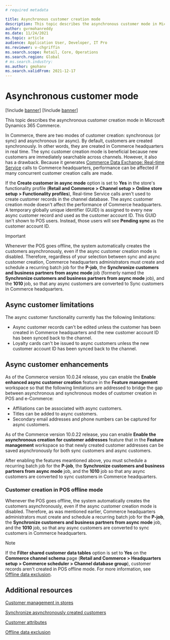 ```yaml
---
# required metadata

title: Asynchronous customer creation mode
description: This topic describes the asynchronous customer mode in Microsoft Dynamics 365 Commerce.
author: gvrmohanreddy
ms.date: 11/24/2021
ms.topic: article
audience: Application User, Developer, IT Pro
ms.reviewer: v-chgriffin
ms.search.scope: Retail, Core, Operations
ms.search.region: Global
# ms.search.industry: 
ms.author: gmohanv
ms.search.validFrom: 2021-12-17
---
```


# Asynchronous customer mode

[!include [banner](includes/banner.md)]
[!include [banner](includes/preview-banner.md)]

This topic describes the asynchronous customer creation mode in Microsoft Dynamics 365 Commerce.

In Commerce, there are two modes of customer creation: synchronous (or sync) and asynchronous (or async). By default, customers are created synchronously. In other words, they are created in Commerce headquarters in real time. The sync customer creation mode is beneficial because new customers are immediately searchable across channels. However, it also has a drawback. Because it generates [Commerce Data Exchange: Real-time Service](dev-itpro/define-retail-channel-communications-cdx.md#realtime-service) calls to Commerce headquarters, performance can be affected if many concurrent customer creation calls are made.

If the **Create customer in async mode** option is set to **Yes** in the store's functionality profile (**Retail and Commerce \> Channel setup \> Online store setup \> Functionality profiles**), Real-time Service calls aren't used to create customer records in the channel database. The async customer creation mode doesn't affect the performance of Commerce headquarters. A temporary globally unique identifier (GUID) is assigned to every new async customer record and used as the customer account ID. This GUID isn't shown to POS users. Instead, those users will see **Pending sync** as the customer account ID. 

> [!IMPORTANT]
> Whenever the POS goes offline, the system automatically creates the customers asynchronously, even if the async customer creation mode is disabled. Therefore, regardless of your selection between sync and async customer creation, Commerce headquarters administrators must create and schedule a recurring batch job for the **P-job**, the **Synchronize customers and business partners from async mode** job (formerly named the **Synchronize customers and business partners from async mode** job), and the **1010** job, so that any async customers are converted to Sync customers in Commerce headquarters.

## Async customer limitations

The async customer functionality currently has the following limitations:

- Async customer records can't be edited unless the customer has been created in Commerce headquarters and the new customer account ID has been synced back to the channel.
- Loyalty cards can't be issued to async customers unless the new customer account ID has been synced back to the channel.

## Async customer enhancements

As of the Commerce version 10.0.24 release, you can enable the **Enable enhanced async customer creation** feature in the **Feature management** workspace so that the following limitations are addressed to bridge the gap between asynchronous and synchronous modes of customer creation in POS and e-Commerce: 

- Affiliations can be associated with async customers. 
- Titles can be added to async customers. 
- Secondary email addresses and phone numbers can be captured for async customers.

As of the Commerce version 10.0.22 release, you can enable **Enable the asynchronous creation for customer addresses** feature that in the **Feature management** workspace so that newly created customer addresses can be saved asynchronously for both sync customers and async customers. 

After enabling the features meantioned above, you must schedule a recurring batch job for the **P-job**, the **Synchronize customers and business partners from async mode** job, and the **1010** job so that any async customers are converted to sync customers in Commerce headquarters.

### Customer creation in POS offline mode

Whenever the POS goes offline, the system automatically creates the customers asynchronously, even if the async customer creation mode is disabled. Therefore, as was mentioned earlier, Commerce headquarters administrators must create and schedule a recurring batch job for the **P-job**, the **Synchronize customers and business partners from async mode** job, and the **1010** job, so that any async customers are converted to sync customers in Commerce headquarters.

> [!NOTE]
> If the **Filter shared customer data tables** option is set to **Yes** on the **Commerce channel schema** page (**Retail and Commerce \> Headquarters setup \> Commerce scheduler \> Channel database group**), customer records aren't created in POS offline mode. For more information, see [Offline data exclusion](dev-itpro/implementation-considerations-cdx.md#offline-data-exclusion).

## Additional resources

[Customer management in stores](/customer-mgmt-stores.md)

[Synchronize asynchronously created customers](/synchronize-asynchronous-customer.md)

[Customer attributes](dev-itpro/customer-attributes.md)

[Offline data exclusion](dev-itpro/implementation-considerations-cdx.md#offline-data-exclusion)


